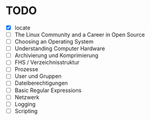 # TODO

- [x] locate
- [ ] The Linux Community and a Career in Open Source
- [ ] Choosing an Operating System 
- [ ] Understanding Computer Hardware
- [ ] Archivierung und Komprimierung
- [ ] FHS / Verzeichnisstruktur
- [ ] Prozesse
- [ ] User und Gruppen
- [ ] Dateiberechtigungen
- [ ] Basic Regular Expressions
- [ ] Netzwerk
- [ ] Logging
- [ ] Scripting
